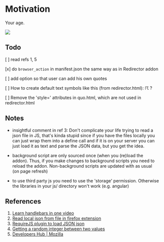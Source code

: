 Motivation
========

Your age.


![](screenshot.png)

## Todo

  [ ] read refs 1, 5

  [x] do `browser_action` in manifest.json the same way as in Redirector
  addon

  [ ] add option so that user can add his own quotes

  [ ] How to create default text symbols like this (from redirector.html): ☈ ?

  [ ] Remove the 'style=' attributes in quo.html, which are not used in
  redirector.html

## Notes

  * insightful comment in ref 3: Don't complicate your life trying to
    read a json file in JS, that's kinda stupid since if you have the
    files locally you can just wrap them into a define call and if it is
    on your server you can just load it as text and parse the JSON data,
    but you get the idea.

  * background script are only sourced once (when you (re)load the
    addon). Thus, if you make changes to background scripts you need to
    reload the addon. Non-background scripts are updated with as usual
    (on page refresh)

  * to use third party js you need to use the 'storage' permission.
    Otherwise the libraries in your js/ directory won't work (e.g.
    angular)

## References

 1. [Learn handlebars in one video](http://www.newthinktank.com/2015/10/learn-handlebars-one-video/)
 2. [Read local json from file in firefox extension](https://stackoverflow.com/questions/22268481/read-local-json-file-in-firefox-extension)
 3. [RequireJS plugin to load JSON json](https://gist.github.com/millermedeiros/1255010)
 4. [Getting a random integer between two values](https://developer.mozilla.org/en-US/docs/Web/JavaScript/Reference/Global_Objects/Math/random#Getting_a_random_integer_between_two_values)
 5. [Developers Hub | Mozilla](https://addons.mozilla.org/en-us/developers/)
